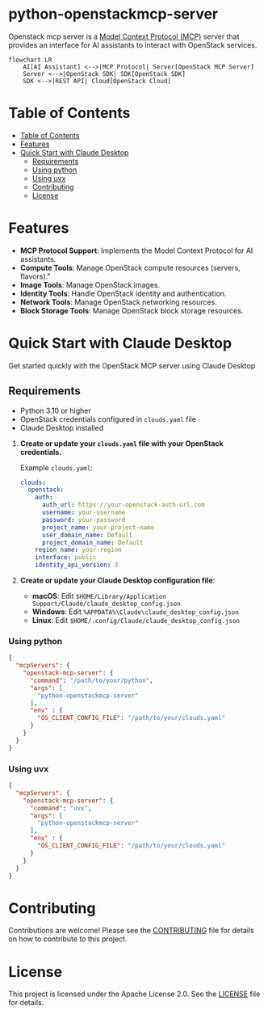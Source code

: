 # python-openstackmcp-server

Openstack mcp server is a [Model Context Protocol (MCP)](https://modelcontextprotocol.io/docs/getting-started/intro) server that provides an interface for AI assistants to interact with OpenStack services.

```mermaid
flowchart LR
    AI[AI Assistant] <-->|MCP Protocol| Server[OpenStack MCP Server]
    Server <-->|OpenStack SDK| SDK[OpenStack SDK]
    SDK <-->|REST API| Cloud[OpenStack Cloud]
```

# Table of Contents
- [Table of Contents](#table-of-contents)
- [Features](#features)
- [Quick Start with Claude Desktop](#quick-start-with-claude-desktop)
  - [Requirements](#requirements)
  - [Using python](#using-python)
  - [Using uvx](#using-uvx)
  - [Contributing](#contributing)
  - [License](#license)

# Features
- **MCP Protocol Support**: Implements the Model Context Protocol for AI assistants.
- **Compute Tools**: Manage OpenStack compute resources (servers, flavors)."
- **Image Tools**: Manage OpenStack images.
- **Identity Tools**: Handle OpenStack identity and authentication.
- **Network Tools**: Manage OpenStack networking resources.
- **Block Storage Tools**: Manage OpenStack block storage resources.

# Quick Start with Claude Desktop

Get started quickly with the OpenStack MCP server using Claude Desktop

## Requirements
- Python 3.10 or higher
- OpenStack credentials configured in `clouds.yaml` file
- Claude Desktop installed

1. **Create or update your `clouds.yaml` file with your OpenStack credentials.**
   
   Example `clouds.yaml`:
   ```yaml
   clouds:
     openstack:
       auth:
         auth_url: https://your-openstack-auth-url.com
         username: your-username
         password: your-password
         project_name: your-project-name
         user_domain_name: Default
         project_domain_name: Default
       region_name: your-region
       interface: public
       identity_api_version: 3
   ```

2. **Create or update your Claude Desktop configuration file**:
   - **macOS**: Edit `$HOME/Library/Application Support/Claude/claude_desktop_config.json`
   - **Windows**: Edit `%APPDATA%\Claude\claude_desktop_config.json`
   - **Linux**: Edit `$HOME/.config/Claude/claude_desktop_config.json`
   
### Using python
 
   ```json
   {
     "mcpServers": {
       "openstack-mcp-server": {
         "command": "/path/to/your/python",
         "args": [
           "python-openstackmcp-server"
         ],
         "env" : {
           "OS_CLIENT_CONFIG_FILE": "/path/to/your/clouds.yaml"
         }
       }
     }
   }
   ```

### Using uvx
  
   ```json
   {
     "mcpServers": {
       "openstack-mcp-server": {
         "command": "uvx",
         "args": [
           "python-openstackmcp-server"
         ],
         "env" : {
           "OS_CLIENT_CONFIG_FILE": "/path/to/your/clouds.yaml"
         }
       }
     }
   }
   ```

# Contributing
Contributions are welcome! Please see the [CONTRIBUTING](CONTRIBUTING.rst) file for details on how to contribute to this project.

# License
This project is licensed under the Apache License 2.0. See the [LICENSE](LICENSE) file for details.